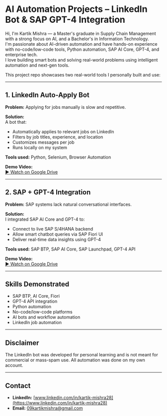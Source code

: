 # AI Automation Projects – LinkedIn Bot & SAP GPT-4 Integration

Hi, I'm Kartik Mishra — a Master's graduate in Supply Chain Management with a strong focus on AI, and a Bachelor's in Information Technology.  
I'm passionate about AI-driven automation and have hands-on experience with no-code/low-code tools, Python automation, SAP AI Core, GPT-4, and enterprise tech.  
I love building smart bots and solving real-world problems using intelligent automation and next-gen tools.

This project repo showcases two real-world tools I personally built and use:

---

## 1. LinkedIn Auto-Apply Bot

**Problem:** Applying for jobs manually is slow and repetitive.

**Solution:**  
A bot that:
- Automatically applies to relevant jobs on LinkedIn
- Filters by job titles, experience, and location
- Customizes messages per job
- Runs locally on my system

**Tools used:** Python, Selenium, Browser Automation

**Demo Video:**  
[▶ Watch on Google Drive](https://drive.google.com/file/d/1NOJrBvPuRJGQMts2RnDhX-5s9vUxmJEf/view?usp=sharing)

---

## 2. SAP + GPT-4 Integration

**Problem:** SAP systems lack natural conversational interfaces.

**Solution:**  
I integrated SAP AI Core and GPT-4 to:
- Connect to live SAP S/4HANA backend
- Allow smart chatbot queries via SAP Fiori UI
- Deliver real-time data insights using GPT-4

**Tools used:** SAP BTP, SAP AI Core, SAP Launchpad, GPT-4 API

**Demo Video:**  
[▶ Watch on Google Drive](https://drive.google.com/file/d/134lru0KY3b5i1a7itBvKSzGYaH8av9Dm/view?usp=sharing)

---

## Skills Demonstrated

- SAP BTP, AI Core, Fiori
- GPT-4 API integration
- Python automation
- No-code/low-code platforms
- AI bots and workflow automation
- LinkedIn job automation

---

## Disclaimer

The LinkedIn bot was developed for personal learning and is not meant for commercial or mass-spam use. All automation was done on my own account.

---

## Contact

- **LinkedIn:** [www.linkedin.com/in/kartik-mishra28](https://www.linkedin.com/in/kartik-mishra28)
- **Email:** 09kartikmishra@gmail.com
